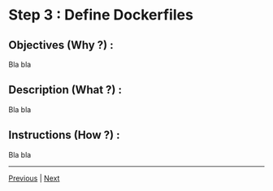 Step 3 : Define Dockerfiles
==

Objectives (Why ?) :
--
Bla bla

Description (What ?) :
--
Bla bla

Instructions (How ?) :
--
Bla bla

---
<A href="https://github.com/babonet13/HostYourNode/tree/master/HowTo/2_InstallApplications">Previous<A/> | <A href="https://github.com/babonet13/HostYourNode/tree/master/HowTo/4_BuildImages">Next<A/> 
